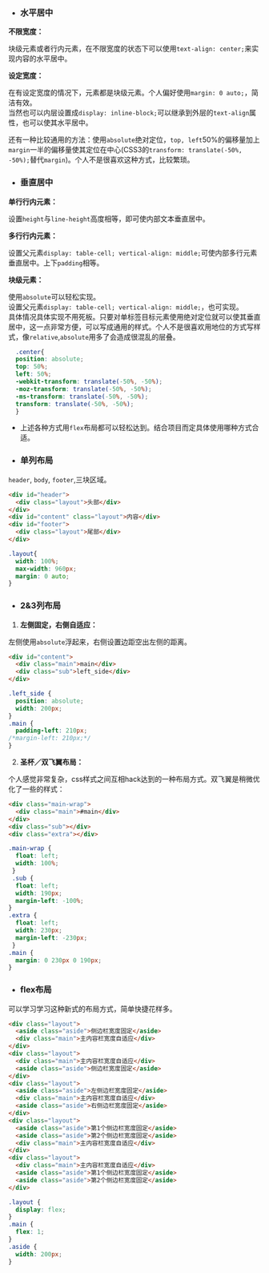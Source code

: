 - ### 水平居中

**不限宽度：**

块级元素或者行内元素，在不限宽度的状态下可以使用`text-align: center;`来实现内容的水平居中。	

**设定宽度：**

在有设定宽度的情况下，元素都是块级元素。个人偏好使用`margin: 0 auto;`，简洁有效。  
当然也可以内层设置成`display: inline-block;`可以继承到外层的`text-align`属性，也可以使其水平居中。

还有一种比较通用的方法：使用`absolute`绝对定位，`top, left`50%的偏移量加上`margin`一半的偏移量使其定位在中心(CSS3的`transform: translate(-50%, -50%);`替代`margin`)。个人不是很喜欢这种方式，比较繁琐。

- ### 垂直居中

**单行行内元素：**

设置`height`与`line-height`高度相等，即可使内部文本垂直居中。

**多行行内元素：**

设置父元素`display: table-cell; vertical-align: middle;`可使内部多行元素垂直居中。上下`padding`相等。

**块级元素：**

使用`absolute`可以轻松实现。  
设置父元素`display: table-cell; vertical-align: middle;`，也可实现。  
具体情况具体实现不用死板。只要对单标签目标元素使用绝对定位就可以使其垂直居中，这一点非常方便，可以写成通用的样式。个人不是很喜欢用地位的方式写样式，像`relative`,`absolute`用多了会造成很混乱的层叠。

```css
  .center{
  position: absolute;
  top: 50%;
  left: 50%;
  -webkit-transform: translate(-50%, -50%);
  -moz-transform: translate(-50%, -50%);
  -ms-transform: translate(-50%, -50%);
  transform: translate(-50%, -50%);
  }
```

- 上述各种方式用`flex`布局都可以轻松达到。结合项目而定具体使用哪种方式合适。

- ### 单列布局

`header`, `body`, `footer`,三块区域。

```html
<div id="header">
  <div class="layout">头部</div>
</div>
<div id="content" class="layout">内容</div>
<div id="footer">
  <div class="layout">尾部</div>
</div>
```
```css
.layout{
  width: 100%;
  max-width: 960px;
  margin: 0 auto;
}
```

- ### 2&3列布局

1. **左侧固定，右侧自适应：**

左侧使用`absolute`浮起来，右侧设置边距空出左侧的距离。

```html
<div id="content">
  <div class="main">main</div>
  <div class="sub">left_side</div>
</div>
```
```css
.left_side {
  position: absolute;
  width: 200px;
}
.main {
  padding-left: 210px;
/*margin-left: 210px;*/
}
```

2. **圣杯／双飞翼布局：**

个人感觉非常复杂，css样式之间互相hack达到的一种布局方式。双飞翼是稍微优化了一些的样式：

```html
<div class="main-wrap">
  <div class="main">#main</div>
</div>
<div class="sub"></div>        
<div class="extra"></div>
```
```css
.main-wrap {        
  float: left;       
  width: 100%;   
 }  
 .sub {       
  float: left;        
  width: 190px;        
  margin-left: -100%;   
}   
.extra {        
  float: left;        
  width: 230px;        
  margin-left: -230px; 
 }
.main {
  margin: 0 230px 0 190px;
}
```

- ### flex布局

可以学习学习这种新式的布局方式，简单快捷花样多。

```html
<div class="layout">
  <aside class="aside">侧边栏宽度固定</aside>
  <div class="main">主内容栏宽度自适应</div>
</div>
<div class="layout">
  <div class="main">主内容栏宽度自适应</div>
  <aside class="aside">侧边栏宽度固定</aside>
</div>
<div class="layout">
  <aside class="aside">左侧边栏宽度固定</aside>
  <div class="main">主内容栏宽度自适应</div>
  <aside class="aside">右侧边栏宽度固定</aside>
</div>
<div class="layout">
  <aside class="aside">第1个侧边栏宽度固定</aside>
  <aside class="aside">第2个侧边栏宽度固定</aside>
  <div class="main">主内容栏宽度自适应</div>
</div>
<div class="layout">
  <div class="main">主内容栏宽度自适应</div>
  <aside class="aside">第1个侧边栏宽度固定</aside>
  <aside class="aside">第2个侧边栏宽度固定</aside>
</div>
```
```css
.layout {
  display: flex;
}
.main {
  flex: 1;
}
.aside {
  width: 200px;
}
```
